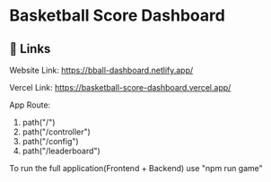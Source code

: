 
# Basketball Score Dashboard





## 🔗 Links

Website Link: https://bball-dashboard.netlify.app/

Vercel Link: https://basketball-score-dashboard.vercel.app/


App Route: 

1. path("/")
2. path("/controller")
3. path("/config")
4. path("/leaderboard")

To run the full application(Frontend + Backend) use "npm run game"

